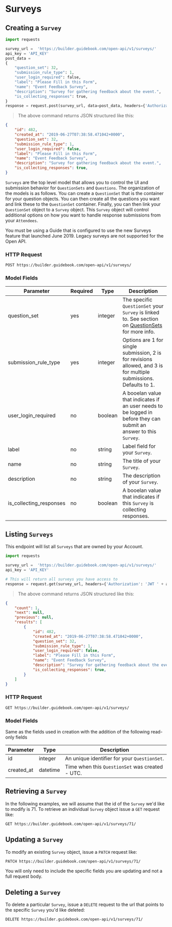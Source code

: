 # Surveys

## Creating a `Survey`


```python
import requests

survey_url =  'https://builder.guidebook.com/open-api/v1/surveys/'
api_key = 'API_KEY'
post_data =
{
    "question_set": 32,
    "submission_rule_type": 1,
    "user_login_required": false,
    "label": "Please Fill in this Form",
    "name": "Event Feedback Survey",
    "description": "Survey for gathering feedback about the event.",
    "is_collecting_responses": true,
}
response = request.post(survey_url, data=post_data, headers={'Authorization': 'JWT ' + api_key})

```

> The above command returns JSON structured like this:

```json
{
    "id": 482,
    "created_at": "2019-06-27T07:38:58.471042+0000",
    "question_set": 32,
    "submission_rule_type": 1,
    "user_login_required": false,
    "label": "Please Fill in this Form",
    "name": "Event Feedback Survey",
    "description": "Survey for gathering feedback about the event.",
    "is_collecting_responses": true,
}

```


`Surveys` are the top level model that allows you to control the UI and submission behavior for `QuestionSets` and `Questions`.   The organization of the models is as follows.  You can create a `QuestionSet` that is the container for your question objects.  You can then create all the questions you want and link these to the `QuestionSet` container.   Finally, you can then link your `QuestionSet` object to a `Survey` object.  This `Survey` object will control additional options on how you want to handle response submissions from your `Attendees`.

<aside class="notice">
You must be using a Guide that is configured to use the new Surveys feature that launched June 2019.  Legacy surveys are not supported for the Open API.
</aside>



### HTTP Request

`POST https://builder.guidebook.com/open-api/v1/surveys/`

### Model Fields

Parameter       | Required  | Type    | Description
---------       | --------  | ------- | -----------
question_set    | yes | integer  | The specific `QuestionSet` your `Survey` is linked to.  See section on [QuestionSets](#question_sets) for more info.
submission_rule_type  | yes  | integer  | Options are 1 for single submission, 2 is for revisions allowed, and 3 is for multiple submissions.  Defaults to 1.
user_login_required   | no  | boolean  | A booelan value that indicates if an user needs to be logged in before they can submit an answer to this `Survey`.
label            | no | string   | Label field for your `Survey`.
name             | no | string   | The title of your `Survey`.
description      | no | string   | The description of your `Survey`.
is_collecting_responses   | no  | boolean  | A booelan value that indicates if this `Survey` is collecting responses.


## Listing `Surveys`

This endpoint will list all `Surveys` that are owned by your Account.


```python
import requests

survey_url =  'https://builder.guidebook.com/open-api/v1/surveys/'
api_key = 'API_KEY'

# This will return all surveys you have access to
response = request.get(survey_url, headers={'Authorization': 'JWT ' + api_key})
```

> The above command returns JSON structured like this:

```json
{
    "count": 1,
    "next": null,
    "previous": null,
    "results": [
        {
            "id": 482,
            "created_at": "2019-06-27T07:38:58.471042+0000",
            "question_set": 32,
            "submission_rule_type": 1,
            "user_login_required": false,
            "label": "Please Fill in this Form",
            "name": "Event Feedback Survey",
            "description": "Survey for gathering feedback about the event.",
            "is_collecting_responses": true,
        }
    ]
}
```


### HTTP Request

`GET https://builder.guidebook.com/open-api/v1/surveys/`

### Model Fields

Same as the fields used in creation with the addition of the following read-only fields

Parameter       | Type    | Description
---------       | ------- | -----------
id              | integer  | An unique identifier for your `QuestionSet`.
created_at      | datetime | Time when this `QuestionSet` was created - UTC.


## Retrieving a `Survey`
In the following examples, we will assume that the id of the `Survey` we'd like to modify is 71.
To retrieve an individual `Survey` object issue a `GET` request like:

`GET https://builder.guidebook.com/open-api/v1/surveys/71/`

## Updating a `Survey`

To modify an existing `Survey` object, issue a `PATCH` request like:

`PATCH https://builder.guidebook.com/open-api/v1/surveys/71/`

You will only need to include the specific fields you are updating and not a full request body.

## Deleting a `Survey`

To delete a particular `Survey`, issue a `DELETE` request to the url that points to the specific `Survey` you'd like deleted:

`DELETE https://builder.guidebook.com/open-api/v1/surveys/71/`
